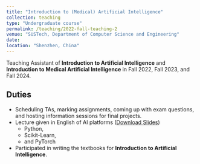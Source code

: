 ```yaml
---
title: "Introduction to (Medical) Artificial Intelligence"
collection: teaching
type: "Undergraduate course"
permalink: /teaching/2022-fall-teaching-2
venue: "SUSTech, Department of Computer Science and Engineering"
date: 
location: "Shenzhen, China"
---
```


Teaching Assistant of **Introduction to Artificial Intelligence** and **Introduction to Medical Artificial Intelligence** in Fall 2022, Fall 2023, and Fall 2024.



## Duties

- Scheduling TAs, marking assignments, coming up with exam questions, and hosting information sessions for final projects.
- Lecture given in English of AI platforms ([Download Slides](/files/I2AI-Lec08-en.pdf))
  - Python,
  - Scikit-Learn,
  - and PyTorch
- Participated in writing the textbooks for **Introduction to Artificial Intelligence**.